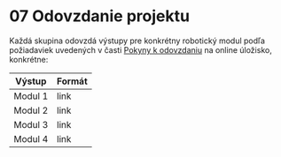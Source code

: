 # 07 Odovzdanie projektu

Každá skupina odovzdá výstupy pre konkrétny robotický modul podľa požiadaviek uvedených v časti [Pokyny k odovzdaniu](https://github.com/PavolSte/Robotika4/blob/cb2b863cfeca3c824dc691c1209d4537533b551e/05%20Pokyny%20k%20odovzdaniu.md) na online úložisko, konkrétne:



| Výstup | Formát |
|---------|---------|
| Modul 1| link|
| Modul 2| link|
| Modul 3| link|
| Modul 4| link|

